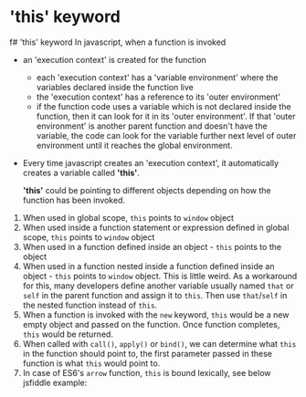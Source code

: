 # 'this' keyword

f\# 'this' keyword In javascript, when a function is invoked

* an 'execution context' is created for the function
  * each 'execution context' has a 'variable environment' where the variables declared inside the function live
  * the 'execution context' has a reference to its 'outer environment'
  * if the function code uses a variable which is not declared inside the function, then it can look for it in its 'outer environment'. If that 'outer environment' is another parent function and doesn't have the variable, the code can look for the variable further next level of outer environment until it reaches the global environment. 
* Every time javascript creates an 'execution context', it automatically creates a variable called **'this'**.

  **'this'** could be pointing to different objects depending on how the function has been invoked.

1. When used in global scope, `this` points to `window` object
2. When used inside a function statement or expression defined in global scope, `this` points to `window` object
3. When used in a function defined inside an object - `this` points to the  object
4. When used in a function nested inside a function defined inside an object - `this` points to `window` object. This is little weird. As a workaround for this, many developers define another variable usually named `that` or `self` in the parent function and assign it to `this`. Then use `that`/`self` in the nested function instead of `this`.
5. When a function is invoked with the `new` keyword, `this` would be a new empty object and passed on the function. Once function completes, `this` would be returned.
6. When called with `call()`, `apply()` or `bind()`, we can determine what `this` in the function should point to, the first parameter passed in these function is what `this` would point to.
7. In case of ES6's  `arrow` function, `this` is bound lexically, see below jsfiddle example:

